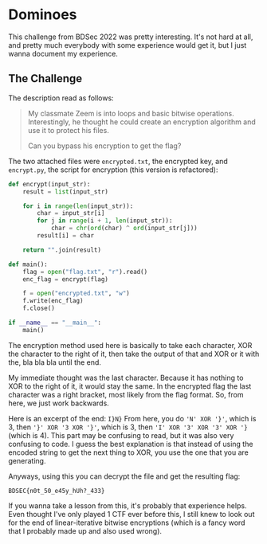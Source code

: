 # Dominoes

This challenge from BDSec 2022 was pretty interesting. It's not hard at all, and pretty much everybody with some experience would get it, but I just wanna document my experience.

## The Challenge

The description read as follows:
> My classmate Zeem is into loops and basic bitwise operations. Interestingly, he thought he could create an encryption algorithm and use it to protect his files.
> 
> Can you bypass his encryption to get the flag?

The two attached files were `encrypted.txt`, the encrypted key, and `encrypt.py`, the script for encryption (this version is refactored):
```python
def encrypt(input_str):
	result = list(input_str)

	for i in range(len(input_str)):
		char = input_str[i]
		for j in range(i + 1, len(input_str)):
			char = chr(ord(char) ^ ord(input_str[j]))		
		result[i] = char

	return "".join(result)

def main():
	flag = open("flag.txt", "r").read()
	enc_flag = encrypt(flag)

	f = open("encrypted.txt", "w")
	f.write(enc_flag)
	f.close()

if __name__ == "__main__":
	main()
```
The encryption method used here is basically to take each character, XOR the character to the right of it, then take the output of that and XOR or it with the, bla bla bla until the end.

My immediate thought was the last character. Because it has nothing to XOR to the right of it, it would stay the same. In the encrypted flag the last character was a right bracket, most likely from the flag format. So, from here, we just work backwards.

Here is an excerpt of the end: `I}N}`
From here, you do `'N' XOR '}'`, which is 3, then `'}' XOR '3 XOR '}'`, which is 3, then `'I' XOR '3' XOR '3' XOR '}` (which is 4). This part may be confusing to read, but it was also very confusing to code. I guess the best explanation is that instead of using the encoded string to get the next thing to XOR, you use the one that you are generating.

Anyways, using this you can decrypt the file and get the resulting flag:
```
BDSEC{n0t_50_e45y_hUh?_433}
```
If you wanna take a lesson from this, it's probably that experience helps. Even thought I've only played 1 CTF ever before this, I still knew to look out for the end of linear-iterative bitwise encryptions (which is a fancy word that I probably made up and also used wrong).
